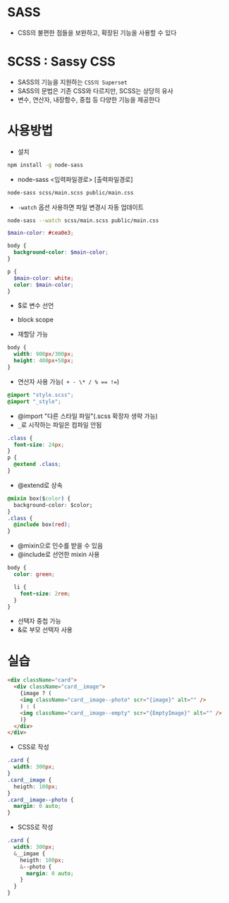 # SASS

- CSS의 불편한 점들을 보완하고, 확장된 기능을 사용할 수 있다

# SCSS : Sassy CSS

- SASS의 기능을 지원하는 `CSS의 Superset`
- SASS의 문법은 기존 CSS와 다르지만, SCSS는 상당히 유사
- 변수, 연산자, 내장함수, 중첩 등 다양한 기능을 제공한다

# 사용방법

- 설치

```bash
npm install -g node-sass
```

- node-sass <입력파일경로> [출력파일경로]

```bash
node-sass scss/main.scss public/main.css
```

- `-watch` 옵션 사용하면 파일 변경시 자동 업데이트

```bash
node-sass --watch scss/main.scss public/main.css
```

```scss
$main-color: #cea0e3;

body {
  background-color: $main-color;
}

p {
  $main-color: white;
  color: $main-color;
}
```

- $로 변수 선언

- block scope

- 재할당 가능

```scss
body {
  width: 900px/300px;
  height: 400px+50px;
}
```

- 연산자 사용 가능(` + - \* / % == !=`)

```css
@import "style.scss";
@import "_style";
```

- @import "다른 스타일 파일"(.scss 확장자 생략 가능)
- `_`로 시작하는 파일은 컴파일 안됨

```scss
.class {
  font-size: 24px;
}
p {
  @extend .class;
}
```

- @extend로 상속

```css
@mixin box($color) {
  background-color: $color;
}
.class {
  @include box(red);
}
```

- @mixin으로 인수를 받을 수 있음
- @include로 선언한 mixin 사용

```scss
body {
  color: green;

  li {
    font-size: 2rem;
  }
}
```

- 선택자 중첩 가능
- &로 부모 선택자 사용

# 실습

```html
<div className="card">
  <div className="card__image">
    {image ? (
    <img className="card__image--photo" scr="{image}" alt="" />
    ) : (
    <img className="card__image--empty" scr="{EmptyImage}" alt="" />
    )}
  </div>
</div>
```

- CSS로 작성

```css
.card {
  width: 300px;
}
.card__image {
  heigth: 100px;
}
.card__image--photo {
  margin: 0 auto;
}
```

- SCSS로 작성

```scss
.card {
  width: 300px;
  &__imgae {
    heigth: 100px;
    &--photo {
      margin: 0 auto;
    }
  }
}
```
